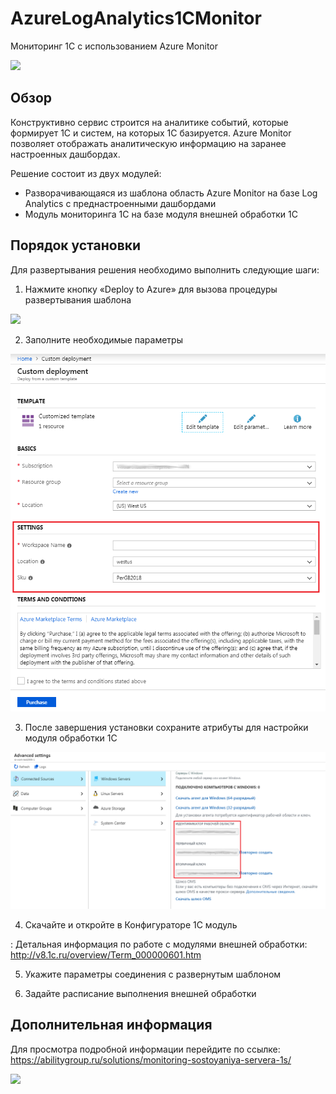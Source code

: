 # AzureLogAnalytics1CMonitor
Мониторинг 1С с использованием Azure Monitor

<a href="https://portal.azure.com/#create/Microsoft.Template/uri/https%3A%2F%2Fraw.githubusercontent.com%2Fability-group%2FAzureLogAnalytics1CMonitor%2Fmaster%2Fazuredeploy.json" target="_blank">
    <img src="http://azuredeploy.net/deploybutton.png"/>
</a>

## Обзор

Конструктивно сервис строится на аналитике событий, которые формирует 1С и систем, на которых 1С базируется. Azure Monitor позволяет отображать аналитическую информацию на заранее настроенных дашбордах. 

Решение состоит из двух модулей:
* Разворачивающаяся из шаблона область Azure Monitor на базе Log Analytics с преднастроенными дашбордами
* Модуль мониторинга 1С на базе модуля внешней обработки 1С

## Порядок установки

Для развертывания решения необходимо выполнить следующие шаги:

1. Нажмите кнопку «Deploy to Azure» для вызова процедуры развертывания шаблона

<a href="https://portal.azure.com/#create/Microsoft.Template/uri/https%3A%2F%2Fraw.githubusercontent.com%2Fability-group%2FAzureLogAnalytics1CMonitor%2Fmaster%2Fazuredeploy.json" target="_blank">
    <img src="http://azuredeploy.net/deploybutton.png"/>
</a>

2. Заполните необходимые параметры

<img src="https://raw.githubusercontent.com/ability-group/AzureLogAnalytics1CMonitor/master/images/deploy1.png"/>

3. После завершения установки сохраните атрибуты для настройки модуля обработки 1С

<img src="https://raw.githubusercontent.com/ability-group/AzureLogAnalytics1CMonitor/master/images/deploy2.png"/>



4. Скачайте и откройте в Конфигураторе 1С модуль 

:  Детальная информация по работе с модулями внешней обработки: http://v8.1c.ru/overview/Term_000000601.htm 



5. Укажите параметры соединения с развернутым шаблоном



6. Задайте расписание выполнения внешней обработки




## Дополнительная информация

Для просмотра подробной информации перейдите по ссылке:  
https://abilitygroup.ru/solutions/monitoring-sostoyaniya-servera-1s/ 

<a href="https://abilitygroup.ru" target="_blank">
    <img src="https://abilitygroup.ru/local/templates/main/images/ability_logo_footer.png"/>
</a>

